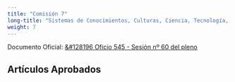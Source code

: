 ```yaml
---
title: "Comisión 7" 
long-title: "Sistemas de Conocimientos, Culturas, Ciencia, Tecnología, Artes y Patrimonios"
weight: 7
---
```


Documento Oficial: [&#128196 Oficio 545 - Sesión nº 60 del pleno](https://www.chileconvencion.cl/wp-content/uploads/2022/02/Oficio-545-con-normas-aprobadas-en-particular-Sesion-60-del-Pleno-primer-informe-Com.-sistemas-de-conocimientos.pdf)

## Artículos Aprobados
